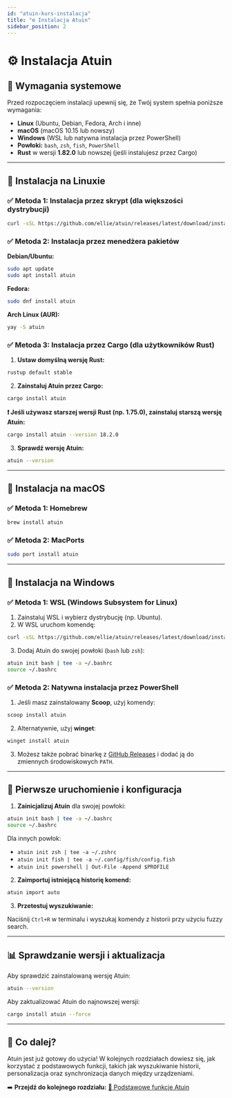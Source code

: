 ```yaml
---
id: "atuin-kurs-instalacja"
title: "⚙️ Instalacja Atuin"
sidebar_position: 2
---
```


# ⚙️ Instalacja Atuin

## 🔹 Wymagania systemowe

Przed rozpoczęciem instalacji upewnij się, że Twój system spełnia poniższe wymagania:

- **Linux** (Ubuntu, Debian, Fedora, Arch i inne)
- **macOS** (macOS 10.15 lub nowszy)
- **Windows** (WSL lub natywna instalacja przez PowerShell)
- **Powłoki:** `bash`, `zsh`, `fish`, `PowerShell`
- **Rust** w wersji **1.82.0** lub nowszej (jeśli instalujesz przez Cargo)

---

## 🐧 Instalacja na Linuxie

### ✅ **Metoda 1: Instalacja przez skrypt (dla większości dystrybucji)**

```bash
curl -sSL https://github.com/ellie/atuin/releases/latest/download/install.sh | bash
```

### ✅ **Metoda 2: Instalacja przez menedżera pakietów**

**Debian/Ubuntu:**

```bash
sudo apt update
sudo apt install atuin
```

**Fedora:**

```bash
sudo dnf install atuin
```

**Arch Linux (AUR):**

```bash
yay -S atuin
```

### ✅ **Metoda 3: Instalacja przez Cargo (dla użytkowników Rust)**

1. **Ustaw domyślną wersję Rust:**

```bash
rustup default stable
```

2. **Zainstaluj Atuin przez Cargo:**

```bash
cargo install atuin
```

**❗ Jeśli używasz starszej wersji Rust (np. 1.75.0), zainstaluj starszą wersję Atuin:**

```bash
cargo install atuin --version 18.2.0
```

3. **Sprawdź wersję Atuin:**

```bash
atuin --version
```

---

## 🍏 Instalacja na macOS

### ✅ **Metoda 1: Homebrew**

```bash
brew install atuin
```

### ✅ **Metoda 2: MacPorts**

```bash
sudo port install atuin
```

---

## 🏁 Instalacja na Windows

### ✅ **Metoda 1: WSL (Windows Subsystem for Linux)**

1. Zainstaluj WSL i wybierz dystrybucję (np. Ubuntu).
2. W WSL uruchom komendę:

```bash
curl -sSL https://github.com/ellie/atuin/releases/latest/download/install.sh | bash
```

3. Dodaj Atuin do swojej powłoki (`bash` lub `zsh`):

```bash
atuin init bash | tee -a ~/.bashrc
source ~/.bashrc
```

### ✅ **Metoda 2: Natywna instalacja przez PowerShell**

1. Jeśli masz zainstalowany **Scoop**, użyj komendy:

```powershell
scoop install atuin
```

2. Alternatywnie, użyj **winget**:

```powershell
winget install atuin
```

3. Możesz także pobrać binarkę z [GitHub Releases](https://github.com/ellie/atuin/releases) i dodać ją do zmiennych środowiskowych `PATH`.

---

## 🔗 **Pierwsze uruchomienie i konfiguracja**

1. **Zainicjalizuj Atuin** dla swojej powłoki:

```bash
atuin init bash | tee -a ~/.bashrc
source ~/.bashrc
```

Dla innych powłok:

- `atuin init zsh | tee -a ~/.zshrc`
- `atuin init fish | tee -a ~/.config/fish/config.fish`
- `atuin init powershell | Out-File -Append $PROFILE`

2. **Zaimportuj istniejącą historię komend:**

```bash
atuin import auto
```

3. **Przetestuj wyszukiwanie:**

Naciśnij `Ctrl+R` w terminalu i wyszukaj komendy z historii przy użyciu fuzzy search.

---

## 📊 **Sprawdzanie wersji i aktualizacja**

Aby sprawdzić zainstalowaną wersję Atuin:

```bash
atuin --version
```

Aby zaktualizować Atuin do najnowszej wersji:

```bash
cargo install atuin --force
```

---

## 🚀 Co dalej?

Atuin jest już gotowy do użycia! W kolejnych rozdziałach dowiesz się, jak korzystać z podstawowych funkcji, takich jak wyszukiwanie historii, personalizacja oraz synchronizacja danych między urządzeniami.

➡️ **Przejdź do kolejnego rozdziału:** [🚀 Podstawowe funkcje Atuin](/docs/atuin-kurs-wstep/atuin-kurs-podstawowe-funkcje)
